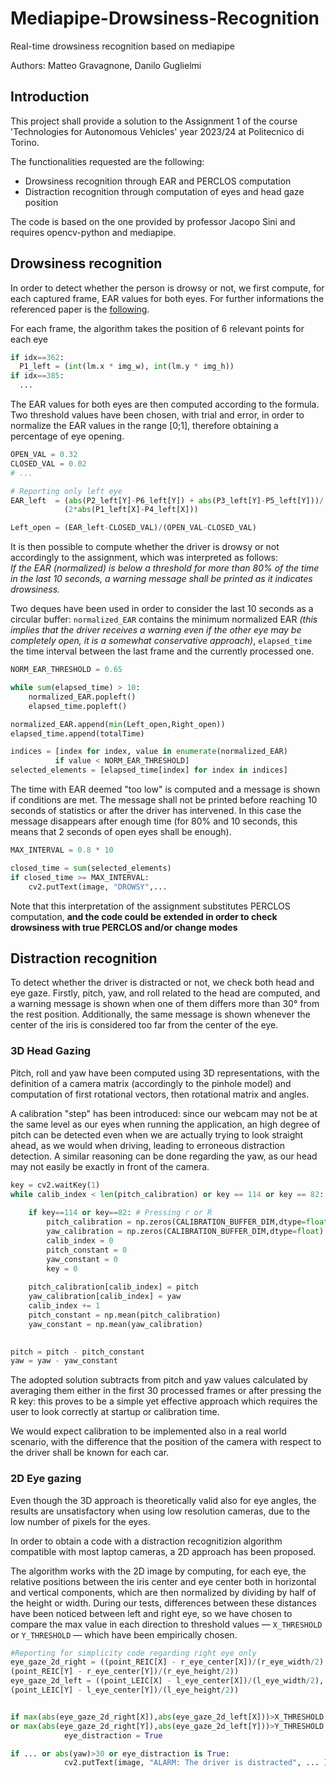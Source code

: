 # Mediapipe-Drowsiness-Recognition
Real-time drowsiness recognition based on mediapipe

Authors: Matteo Gravagnone, Danilo Guglielmi

## Introduction

This project shall provide a solution to the Assignment 1 of the course 'Technologies for Autonomous Vehicles' year 2023/24 at Politecnico di Torino.

The functionalities requested are the following:
- Drowsiness recognition through EAR and PERCLOS computation
- Distraction recognition through computation of eyes and head gaze position
  
The code is based on the one provided by professor Jacopo Sini and requires opencv-python and mediapipe.

## Drowsiness recognition

In order to detect whether the person is drowsy or not, we first compute, for each captured frame, EAR values for both eyes.
For further informations the referenced paper is the [following](https://ieeexplore.ieee.org/document/10039811).

For each frame, the algorithm takes the position of 6 relevant points for each eye
```python
if idx==362:
  P1_left = (int(lm.x * img_w), int(lm.y * img_h))
if idx==385:
  ...
```

The EAR values for both eyes are then computed according to the formula.
Two threshold values have been chosen, with trial and error, in order to normalize the EAR values in the range [0;1], therefore obtaining a percentage of eye opening.
```python
OPEN_VAL = 0.32
CLOSED_VAL = 0.02
# ...

# Reporting only left eye 
EAR_left  = (abs(P2_left[Y]-P6_left[Y]) + abs(P3_left[Y]-P5_left[Y]))/
            (2*abs(P1_left[X]-P4_left[X])) 

Left_open = (EAR_left-CLOSED_VAL)/(OPEN_VAL-CLOSED_VAL)
```

It is then possible to compute whether the driver is drowsy or not accordingly to the assignment, which was interpreted as follows:  
_If the EAR (normalized) is below a threshold for more than 80% of the time in the last 10 seconds, a warning message shall be printed as it indicates drowsiness._

Two deques have been used in order to consider the last 10 seconds as a circular buffer: `normalized_EAR` contains the minimum normalized EAR _(this implies that the driver receives a warning even if the other eye may be completely open, it is a somewhat conservative approach)_, `elapsed_time` the time interval between the last frame and the currently processed one.

```python
NORM_EAR_THRESHOLD = 0.65

while sum(elapsed_time) > 10:
    normalized_EAR.popleft()
    elapsed_time.popleft()

normalized_EAR.append(min(Left_open,Right_open))
elapsed_time.append(totalTime)

indices = [index for index, value in enumerate(normalized_EAR)
          if value < NORM_EAR_THRESHOLD]
selected_elements = [elapsed_time[index] for index in indices]
```

The time with EAR deemed "too low" is computed and a message is shown if conditions are met. The message shall not be printed before reaching 10 seconds of statistics or after the driver has intervened. In this case the message disappears after enough time (for 80% and 10 seconds, this means that 2 seconds of open eyes shall be enough).
```python
MAX_INTERVAL = 0.8 * 10

closed_time = sum(selected_elements)
if closed_time >= MAX_INTERVAL:
    cv2.putText(image, "DROWSY",...
```

Note that this interpretation of the assignment substitutes PERCLOS computation, **and the code could be extended in order to check drowsiness with true PERCLOS and/or change modes**


## Distraction recognition

To detect whether the driver is distracted or not, we check both head and eye gaze. Firstly, pitch, yaw, and roll related to the head are computed, and a warning message is shown when one of them differs more than 30° from the rest position. Additionally, the same message is shown whenever the center of the iris is considered too far from the center of the eye.


### 3D Head Gazing

Pitch, roll and yaw have been computed using 3D representations, with the definition of a camera matrix (accordingly to the pinhole model) and computation of first rotational vectors, then rotational matrix and angles.

A calibration "step" has been introduced: since our webcam may not be at the same level as our eyes when running the application, 
an high degree of pitch can be detected even when we are actually trying to look straight ahead, as we would when driving, leading to erroneous distraction detection.
A similar reasoning can be done regarding the yaw, as our head may not easily be exactly in front of the camera.
```python
key = cv2.waitKey(1)
while calib_index < len(pitch_calibration) or key == 114 or key == 82:
    
    if key==114 or key==82: # Pressing r or R
        pitch_calibration = np.zeros(CALIBRATION_BUFFER_DIM,dtype=float)
        yaw_calibration = np.zeros(CALIBRATION_BUFFER_DIM,dtype=float)
        calib_index = 0
        pitch_constant = 0
        yaw_constant = 0
        key = 0
    
    pitch_calibration[calib_index] = pitch
    yaw_calibration[calib_index] = yaw
    calib_index += 1
    pitch_constant = np.mean(pitch_calibration)
    yaw_constant = np.mean(yaw_calibration)
    

pitch = pitch - pitch_constant
yaw = yaw - yaw_constant
```
The adopted solution subtracts from pitch and yaw values calculated by averaging them either in the first 30 processed frames or after pressing the R key: this proves to be a simple yet effective approach which requires the user to look correctly at startup or calibration time.

We would expect calibration to be implemented also in a real world scenario, with the difference that the position of the camera with respect to the driver shall be known for each car.


### 2D Eye gazing

Even though the 3D approach is theoretically valid also for eye angles, the results are unsatisfactory when using low resolution cameras, due to the low number of pixels for the eyes. 

In order to obtain a code with a distraction recognitizion algorithm compatible with most laptop cameras, a 2D approach has been proposed.

The algorithm works with the 2D image by computing, for each eye, the relative positions between the iris center and eye center both in horizontal and vertical components, which are then normalized by dividing by half of the height or width.
During our tests, differences between these distances have been noticed between left and right eye, so we have chosen to compare the max value in each direction to threshold values — `X_THRESHOLD` or `Y_THRESHOLD` — which have been empirically chosen.


```python
#Reporting for simplicity code regarding right eye only 
eye_gaze_2d_right = ((point_REIC[X] - r_eye_center[X])/(r_eye_width/2),
(point_REIC[Y] - r_eye_center[Y])/(r_eye_height/2))
eye_gaze_2d_left = ((point_LEIC[X] - l_eye_center[X])/(l_eye_width/2),
(point_LEIC[Y] - l_eye_center[Y])/(l_eye_height/2))


if max(abs(eye_gaze_2d_right[X]),abs(eye_gaze_2d_left[X]))>X_THRESHOLD
or max(abs(eye_gaze_2d_right[Y]),abs(eye_gaze_2d_left[Y]))>Y_THRESHOLD :
            eye_distraction = True

if ... or abs(yaw)>30 or eye_distraction is True:
            cv2.putText(image, "ALARM: The driver is distracted", ... )
```
